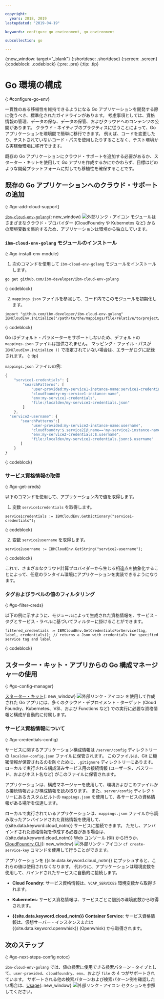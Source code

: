 ```yaml
---

copyright:
  years: 2018, 2019
lastupdated: "2019-04-19"

keywords: configure go environment, go environment

subcollection: go

---
```


{:new_window: target="_blank"}
{:shortdesc: .shortdesc}
{:screen: .screen}
{:codeblock: .codeblock}
{:pre: .pre}
{:tip: .tip}

# Go 環境の構成
{: #configure-go-env}

一貫性のある移植性を維持できるようになる Go アプリケーションを開発する際に従うべき、標準化されたガイドラインがあります。 考慮事項としては、資格情報の管理、データの保存、データの保管、およびクラウドへのコンテンツの公開があります。 クラウド・ネイティブのプラクティスに従うことによって、Go アプリケーションを環境間で簡単に移行できます。 例えば、コードを変更したり、テストされていないコード・パスを使用したりすることなく、テスト環境から実稼働環境に移行できます。

既存の Go アプリケーションにクラウド・サポートを追加する必要があるか、スターター・キットを使用して Go アプリを作成するかにかかわらず、目標はどのような開発プラットフォームに対しても移植性を確保することです。

## 既存の Go アプリケーションへのクラウド・サポートの追加
{: #go-add-cloud-support}

[`ibm-cloud-env-golang`](https://github.com/ibm-developer/ibm-cloud-env-golang){: new_window} ![外部リンク・アイコン](../icons/launch-glyph.svg "外部リンク・アイコン") モジュールはさまざまなクラウド・プロバイダー (CloudFoundry や Kubernetes など) からの環境変数を集約するため、アプリケーションは環境から独立しています。

### `ibm-cloud-env-golang` モジュールのインストール
{: #go-install-env-module}

1. 次のコマンドを使用して `ibm-cloud-env-golang` モジュールをインストールします。
  ```bash
  go get github.com/ibm-developer/ibm-cloud-env-golang
  ```
  {: codeblock}

2. `mappings.json` ファイルを参照して、コード内でこのモジュールを初期化します。
  ```golang
  import "github.com/ibm-developer/ibm-cloud-env-golang"
  IBMCloudEnv.Initialize("/path/to/the/mappings/file/relative/to/project/root")
  ```
  {: codeblock}

  Go はデフォルト・パラメーターをサポートしないため、デフォルトの `mappings.json` ファイルは提供されません。 マッピング・ファイル・パスが `IBMCloudEnv.Initialize ()` で指定されていない場合は、エラーがログに記録されます。 
  {: tip}

  `mappings.json` ファイルの例:
  ```javascript
  {
      "service1-credentials": {
          "searchPatterns": [
              "user-provided:my-service1-instance-name:service1-credentials",
              "cloudfoundry:my-service1-instance-name", 
              "env:my-service1-credentials", 
              "file:/localdev/my-service1-credentials.json" 
          ]
      },
    "service2-username": {
         "searchPatterns":[
              "user-provided:my-service2-instance-name:username",
              "cloudfoundry:$.service2[@.name=='my-service2-instance-name'].credentials.username",
              "env:my-service2-credentials:$.username",
              "file:/localdev/my-service1-credentials.json:$.username"
         ]
      }
  }
  ```
  {: codeblock}

### サービス資格情報の取得
{: #go-get-creds}

以下のコマンドを使用して、アプリケーション内で値を取得します。

1. 変数 `service1credentials` を取得します。
  ```golang
  service1credentials := IBMCloudEnv.GetDictionary("service1-credentials"); 
  ```
  {: codeblock}

2. 変数 `service2username` を取得します。
  ```golang
  service2username := IBMCloudEnv.GetString("service2-username");
  ```
  {: codeblock}

これで、さまざまなクラウド計算プロバイダーから生じる相違点を抽象化することによって、任意のランタイム環境にアプリケーションを実装できるようになります。

### タグおよびラベルの値のフィルタリング
{: #go-filter-creds}

以下の例に示すように、モジュールによって生成された資格情報を、サービス・タグとサービス・ラベルに基づいてフィルターに掛けることができます。
```golang
filtered_credentials := IBMCloudEnv.GetCredentialsForService(tag, label, credentials)); // returns a Json with credentials for specified service tag and label
```
{: codeblock}

## スターター・キット・アプリからの Go 構成マネージャーの使用
{: #go-config-manager}

[スターター・キット](https://cloud.ibm.com/developer/appservice/starter-kits){: new_window} ![外部リンク・アイコン](../icons/launch-glyph.svg "外部リンク・アイコン") を使用して作成された Go アプリには、多くのクラウド・デプロイメント・ターゲット (Cloud Foundry、Kubernetes、VSI、および Functions など) での実行に必要な資格情報と構成が自動的に付属します。

### サービス資格情報について
{: #go-credentials-config}

サービスに関するアプリケーション構成情報は `/server/config` ディレクトリーの `localdev-config.json` ファイルに保管されます。 このファイルは、Git に機密情報が保管されるのを防ぐために、`.gitignore` ディレクトリーにあります。 ローカルで実行される構成済みサービス用の接続情報 (ユーザー名、パスワード、およびホスト名など) がこのファイルに保管されます。

アプリケーションは、構成マネージャーを使用して、環境およびこのファイルから接続情報および構成情報を読み取ります。 また、`server/config` ディレクトリーにあるカスタムビルトの `mappings.json` を使用して、各サービスの資格情報がある場所を伝達します。

ローカルで実行されているアプリケーションは、`mappings.json` ファイルから読み取ったアンバインドされた資格情報を使用して、{{site.data.keyword.cloud_notm}} サービスに接続できます。 ただし、アンバインドされた資格情報を作成する必要がある場合は、{{site.data.keyword.cloud_notm}} Web コンソール (例) から行うか、[CloudFoundry CLI](https://docs.cloudfoundry.org/cf-cli/){: new_window} ![外部リンク・アイコン](../icons/launch-glyph.svg "外部リンク・アイコン") `cf create-service-key` コマンドを使用して行うことができます。

アプリケーションを {{site.data.keyword.cloud_notm}} にプッシュすると、これらの値は使用されなくなります。 代わりに、アプリケーションは環境変数を使用して、バインドされたサービスに自動的に接続します。 

* **Cloud Foundry**: サービス資格情報は、`VCAP_SERVICES` 環境変数から取得されます。

* **Kubernetes**: サービス資格情報は、サービスごとに個別の環境変数から取得されます。

* **{{site.data.keyword.cloud_notm}} Container Service**: サービス資格情報は、仮想サーバー・インスタンスまたは {{site.data.keyword.openwhisk}} (Openwhisk) から取得されます。

## 次のステップ
{: #go-next-steps-config notoc}

`ibm-cloud-env-golang` では、値の検索に使用できる検索パターン・タイプとして、`user-provided`、`cloudfoundry`、`env`、および `file` の 4 つがサポートされています。 サポートされる他の検索パターンおよび検索パターン例を確認したい場合は、[Usage](https://github.com/ibm-developer/ibm-cloud-env-golang#usage){: new_window} ![外部リンク・アイコン](../icons/launch-glyph.svg "外部リンク・アイコン") セクションを参照してください。
